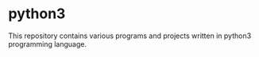 # python3 

This repository contains various programs and projects written in python3 programming language.

